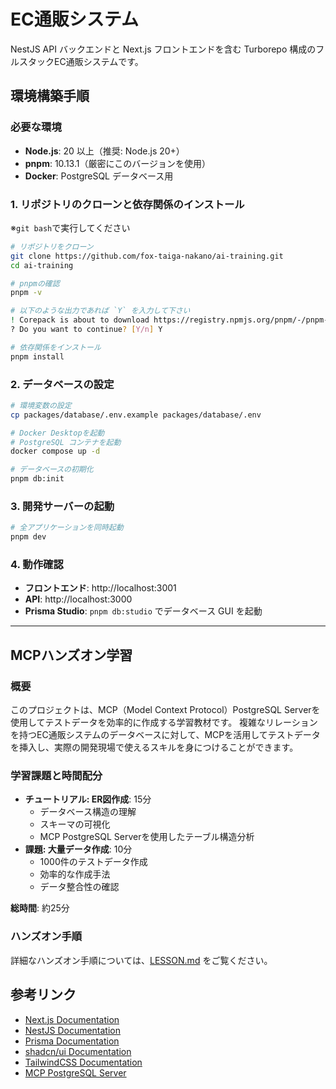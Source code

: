 # EC通販システム

NestJS API バックエンドと Next.js フロントエンドを含む Turborepo 構成のフルスタックEC通販システムです。

## 環境構築手順

### 必要な環境

- **Node.js**: 20 以上（推奨: Node.js 20+）
- **pnpm**: 10.13.1（厳密にこのバージョンを使用）
- **Docker**: PostgreSQL データベース用

### 1. リポジトリのクローンと依存関係のインストール

※`git bash`で実行してください

```bash
# リポジトリをクローン
git clone https://github.com/fox-taiga-nakano/ai-training.git
cd ai-training

# pnpmの確認
pnpm -v

# 以下のような出力であれば `Y` を入力して下さい
! Corepack is about to download https://registry.npmjs.org/pnpm/-/pnpm-10.13.1.tgz
? Do you want to continue? [Y/n] Y

# 依存関係をインストール
pnpm install
```

### 2. データベースの設定

```bash
# 環境変数の設定
cp packages/database/.env.example packages/database/.env

# Docker Desktopを起動
# PostgreSQL コンテナを起動
docker compose up -d

# データベースの初期化
pnpm db:init
```

### 3. 開発サーバーの起動

```bash
# 全アプリケーションを同時起動
pnpm dev
```

### 4. 動作確認

- **フロントエンド**: http://localhost:3001
- **API**: http://localhost:3000
- **Prisma Studio**: `pnpm db:studio` でデータベース GUI を起動

---

## MCPハンズオン学習

### 概要

このプロジェクトは、MCP（Model Context Protocol）PostgreSQL Serverを使用してテストデータを効率的に作成する学習教材です。
複雑なリレーションを持つEC通販システムのデータベースに対して、MCPを活用してテストデータを挿入し、実際の開発現場で使えるスキルを身につけることができます。

### 学習課題と時間配分

- **チュートリアル: ER図作成**: 15分
  - データベース構造の理解
  - スキーマの可視化
  - MCP PostgreSQL Serverを使用したテーブル構造分析
- **課題: 大量データ作成**: 10分
  - 1000件のテストデータ作成
  - 効率的な作成手法
  - データ整合性の確認

**総時間**: 約25分

### ハンズオン手順

詳細なハンズオン手順については、[LESSON.md](LESSON.md) をご覧ください。

## 参考リンク

- [Next.js Documentation](https://nextjs.org/docs)
- [NestJS Documentation](https://docs.nestjs.com/)
- [Prisma Documentation](https://www.prisma.io/docs)
- [shadcn/ui Documentation](https://ui.shadcn.com/)
- [TailwindCSS Documentation](https://tailwindcss.com/docs)
- [MCP PostgreSQL Server](https://github.com/antonorlov/mcp-postgres-server)
